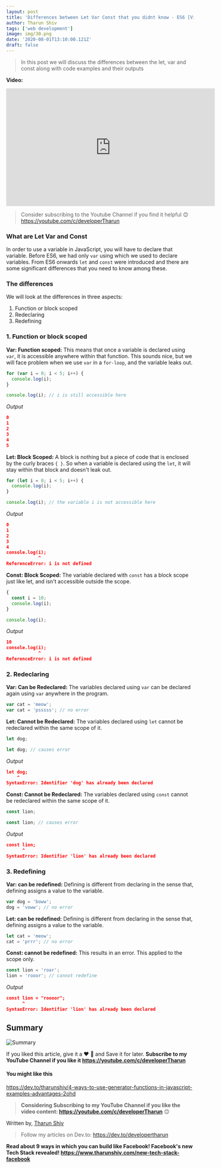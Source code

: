 ```yaml
---
layout: post
title: 'Differences between Let Var Const that you didnt know - ES6 [Video + Article]'
author: Tharun Shiv
tags: ['web development']
image: img/30.png
date: '2020-08-01T13:10:00.121Z'
draft: false
---
```


> In this post we will discuss the differences between the let, var and const along with code examples and their outputs

**Video:**

<iframe width="560" height="315" src="https://www.youtube.com/embed/kkgULxmJPaM " frameborder="0" allow="accelerometer; autoplay; encrypted-media; gyroscope; picture-in-picture" allowfullscreen></iframe>

> Consider subscribing to the Youtube Channel if you find it helpful 😊 https://youtube.com/c/developerTharun

### What are Let Var and Const

In order to use a variable in JavaScript, you will have to declare that variable. Before ES6, we had only `var` using which we used to declare variables. From ES6 onwards `let` and `const` were introduced and there are some significant differences that you need to know among these.

### The differences

We will look at the differences in three aspects:

1. Function or block scoped
2. Redeclaring
3. Redefining

### 1. Function or block scoped

**Var: Function scoped:** This means that once a variable is declared using `var`, it is accessible anywhere within that function. This sounds nice, but we will face problem when we use `var` in a `for-loop`, and the variable leaks out.

```javascript
for (var i = 0; i < 5; i++) {
  console.log(i);
}

console.log(i); // i is still accessible here
```

_Output_

```json
0
1
2
3
4
5
```

**Let: Block Scoped:** A block is nothing but a piece of code that is enclosed by the curly braces `{ }`. So when a variable is declared using the `let`, it will stay within that block and doesn't leak out.

```javascript
for (let i = 0; i < 5; i++) {
  console.log(i);
}

console.log(i); // the variable i is not accessible here
```

_Output_

```json
0
1
2
3
4
console.log(i);
            ^
ReferenceError: i is not defined
```

**Const: Block Scoped:** The variable declared with `const` has a block scope just like let, and isn't accessible outside the scope.

```javascript
{
  const i = 10;
  console.log(i);
}

console.log(i);
```

_Output_

```json
10
console.log(i);
            ^
ReferenceError: i is not defined
```

### 2. Redeclaring

**Var: Can be Redeclared:** The variables declared using `var` can be declared again using `var` anywhere in the program.

```javascript
var cat = 'meow';
var cat = 'psssss'; // no error
```

**Let: Cannot be Redeclared:** The variables declared using `let` cannot be redeclared within the same scope of it.

```javascript
let dog;

let dog; // causes error
```

_Output_

```json
let dog;
    ^
SyntaxError: Identifier 'dog' has already been declared
```

**Const: Cannot be Redeclared:** The variables declared using `const` cannot be redeclared within the same scope of it.

```javascript
const lion;

const lion; // causes error
```

_Output_

```json
const lion;
      ^
SyntaxError: Identifier 'lion' has already been declared
```

### 3. Redefining

**Var: can be redefined:** Defining is different from declaring in the sense that, defining assigns a value to the variable.

```javascript
var dog = 'boww';
dog = 'voww'; // no error
```

**Let: can be redefined:** Defining is different from declaring in the sense that, defining assigns a value to the variable.

```javascript
let cat = 'meow';
cat = 'prrr'; // no error
```

**Const: cannot be redefined:** This results in an error. This applied to the scope only.

```javascript
const lion = 'roar';
lion = 'rooor'; // cannot redefine
```

_Output_

```json
const lion = "roooor";
      ^
SyntaxError: Identifier 'lion' has already been declared
```

## Summary

![Summary](https://dev-to-uploads.s3.amazonaws.com/i/uarhjnu8twbu9z7vguww.png)

If you liked this article, give it a ❤ 🦄 and Save it for later. **Subscribe to my YouTube Channel if you like it https://youtube.com/c/developerTharun**

#### You might like this

https://dev.to/tharunshiv/4-ways-to-use-generator-functions-in-javascript-examples-advantages-2ohd

> **Considering Subscribing to my YouTube Channel if you like the video content: https://youtube.com/c/developerTharun** 😊

Written by,
<a href="https://www.tharunshiv.com/about">Tharun Shiv</a>

> Follow my articles on Dev.to: https://dev.to/developertharun

**Read about 9 ways in which you can build like Facebook! Facebook's new Tech Stack revealed!
https://www.tharunshiv.com/new-tech-stack-facebook**
